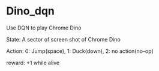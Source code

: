 # Dino_dqn
Use DQN to play Chrome Dino

State: A sector of screen shot of Chrome Dino

Action: 0: Jump(space), 1: Duck(down), 2: no action(no-op)

reward: +1 while alive
